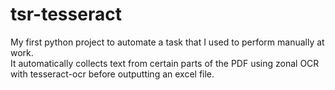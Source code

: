 # tsr-tesseract
My first python project to automate a task that I used to perform manually at work.  
It automatically collects text from certain parts of the PDF using zonal OCR with tesseract-ocr before outputting an excel file.
